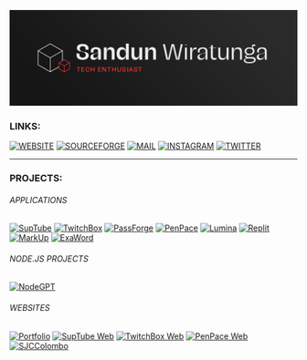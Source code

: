 [![banner](https://raw.githubusercontent.com/sandunwira/sandunwira/main/banner.png)](https://github.com/sandunwira)

### LINKS:

[![WEBSITE](https://img.shields.io/badge/WEBSITE-%23E73636.svg?style=for-the-badge)](https://sandun.me)
[![SOURCEFORGE](https://img.shields.io/badge/SOURCEFORGE-%23E73636.svg?style=for-the-badge&logo=sourceforge&logoColor=white)](https://sourceforge.net/u/sandunwira)
[![MAIL](https://img.shields.io/badge/MAIL-%23E73636.svg?style=for-the-badge&logo=maildotru&logoColor=white)](mailto:sandun.wira@outlook.com)
[![INSTAGRAM](https://img.shields.io/badge/INSTAGRAM-%23E73636.svg?style=for-the-badge&logo=instagram&logoColor=white)](https://www.instagram.com/sandunwira)
[![TWITTER](https://img.shields.io/badge/TWITTER-%23E73636.svg?style=for-the-badge&logo=twitter&logoColor=white)](https://twitter.com/sandunwira)

<hr>

### PROJECTS:

###### APPLICATIONS
[![SupTube](https://img.shields.io/badge/SupTube-%23ED1C24.svg?style=for-the-badge&logo=github&logoColor=white)](https://github.com/sandunwira/SupTube)
[![TwitchBox](https://img.shields.io/badge/TwitchBox-%23755CA7.svg?style=for-the-badge&logo=github&logoColor=white)](https://github.com/sandunwira/TwitchBox)
[![PassForge](https://img.shields.io/badge/PassForge-%23C33333.svg?style=for-the-badge&logo=github&logoColor=white)](https://github.com/sandunwira/PassForge)
[![PenPace](https://img.shields.io/badge/PenPace-%232C88C3.svg?style=for-the-badge&logo=github&logoColor=white)](https://github.com/sandunwira/PenPace)
[![Lumina](https://img.shields.io/badge/Lumina-%236590BB.svg?style=for-the-badge&logo=github&logoColor=white)](https://github.com/teamkoolapps/Lumina)
[![Replit](https://img.shields.io/badge/Replit-%23EC5F07.svg?style=for-the-badge&logo=github&logoColor=white)](https://github.com/teamkoolapps/Replit)
[![MarkUp](https://img.shields.io/badge/MarkUp-%23424242.svg?style=for-the-badge&logo=github&logoColor=white)](https://github.com/teamkoolapps/MarkUp)
[![ExaWord](https://img.shields.io/badge/ExaWord-%2304395e.svg?style=for-the-badge&logo=github&logoColor=white)](https://github.com/sandunwira/ExaWord)

###### NODE.JS PROJECTS
[![NodeGPT](https://img.shields.io/badge/Node_GPT-%23339933.svg?style=for-the-badge&logo=github&logoColor=white)](https://github.com/sandunwira/Node-GPT)

###### WEBSITES
[![Portfolio](https://img.shields.io/badge/Portfolio-%23E73636.svg?style=for-the-badge&logo=github&logoColor=white)](https://github.com/sandunwira/sandunwira.github.io)
[![SupTube Web](https://img.shields.io/badge/SupTube_Web-%23ED1C24.svg?style=for-the-badge&logo=github&logoColor=white)](https://github.com/sandunwira/SupTube-Web)
[![TwitchBox Web](https://img.shields.io/badge/TwitchBox_Web-%23755CA7.svg?style=for-the-badge&logo=github&logoColor=white)](https://github.com/sandunwira/TwitchBox-Web)
[![PenPace Web](https://img.shields.io/badge/PenPace_Web-%232C88C3.svg?style=for-the-badge&logo=github&logoColor=white)](https://github.com/sandunwira/PenPace-Web)
[![SJCColombo](https://img.shields.io/badge/SJCColombo-%231E4466.svg?style=for-the-badge&logo=github&logoColor=white)](https://github.com/sjccolombo/sjccolombo)
